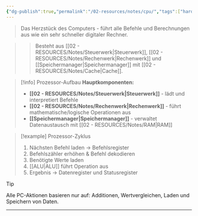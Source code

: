 ```yaml
---
{"dg-publish":true,"permalink":"/02-resources/notes/cpu/","tags":["hardware/cpu","informatik/architektur","GFN/prüfungsrelevant/AP1/vorbereitung"],"noteIcon":"","updated":"2025-09-16T23:41:26.000+02:00"}
---
```



> Das Herzstück des Computers - führt alle Befehle und Berechnungen aus wie ein sehr schneller digitaler Rechner.

>> Besteht aus [[02 - RESOURCES/Notes/Steuerwerk\|Steuerwerk]], [[02 - RESOURCES/Notes/Rechenwerk\|Rechenwerk]] und [[Speichermanager\|Speichermanager]] mit [[02 - RESOURCES/Notes/Cache\|Cache]].

>[!info] Prozessor-Aufbau
>**Hauptkomponenten:**
>- **[[02 - RESOURCES/Notes/Steuerwerk\|Steuerwerk]]** - lädt und interpretiert Befehle
>- **[[02 - RESOURCES/Notes/Rechenwerk\|Rechenwerk]]** - führt mathematische/logische Operationen aus
>- **[[Speichermanager\|Speichermanager]]** - verwaltet Datenaustausch mit [[02 - RESOURCES/Notes/RAM\|RAM]]

>[!example] Prozessor-Zyklus
>1. Nächsten Befehl laden → Befehlsregister
>2. Befehlszähler erhöhen & Befehl dekodieren  
>3. Benötigte Werte laden
>4. [[ALU\|ALU]] führt Operation aus
>5. Ergebnis → Datenregister und Statusregister

>[!tip] 
>Alle PC-Aktionen basieren nur auf: Additionen, Wertvergleichen, Laden und Speichern von Daten.

---